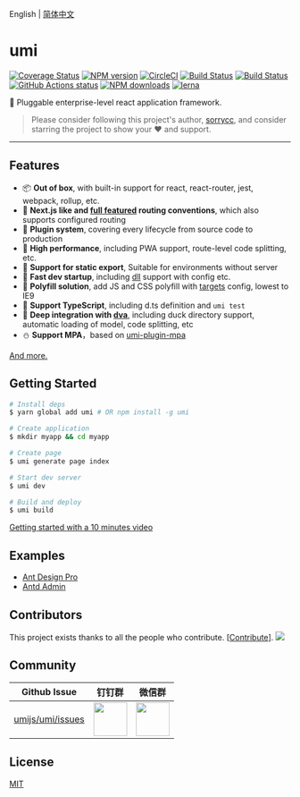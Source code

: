 English | [简体中文](./README_zh-CN.md)

# umi

[![Coverage Status](https://coveralls.io/repos/github/umijs/umi/badge.svg?branch=master)](https://coveralls.io/github/umijs/umi?branch=master) [![NPM version](https://img.shields.io/npm/v/umi.svg?style=flat)](https://npmjs.org/package/umi) [![CircleCI](https://circleci.com/gh/umijs/umi/tree/master.svg?style=svg)](https://circleci.com/gh/umijs/umi/tree/master) [![Build Status](https://chenshuai2144.visualstudio.com/umi/_apis/build/status/umijs.umi?branchName=master)](https://chenshuai2144.visualstudio.com/umi/_build/latest?definitionId=1&branchName=master) [![Build Status](https://img.shields.io/travis/umijs/umi.svg?style=flat)](https://travis-ci.org/umijs/umi) [![GitHub Actions status](https://github.com/umijs/umi/workflows/Node%20CI/badge.svg)](https://github.com/umijs/umi) [![NPM downloads](http://img.shields.io/npm/dm/umi.svg?style=flat)](https://npmjs.org/package/umi) [![lerna](https://img.shields.io/badge/maintained%20with-lerna-cc00ff.svg)](https://lernajs.io/)

🌋 Pluggable enterprise-level react application framework.

> Please consider following this project's author, [sorrycc](https://github.com/sorrycc), and consider starring the project to show your ❤️ and support.

---

## Features

- 📦 **Out of box**, with built-in support for react, react-router, jest, webpack, rollup, etc.
- 🏈 **Next.js like and [full featured](https://umijs.org/guide/router.html) routing conventions**, which also supports configured routing
- 🎉 **Plugin system**, covering every lifecycle from source code to production
- 🚀 **High performance**, including PWA support, route-level code splitting, etc.
- 💈 **Support for static export**, Suitable for environments without server
- 🚄 **Fast dev startup**, including [dll](https://umijs.org/plugin/umi-plugin-react.html#dll) support with config etc.
- 🐠 **Polyfill solution**, add JS and CSS polyfill with [targets](https://umijs.org/config/#targets) config, lowest to IE9
- 🍁 **Support TypeScript**, including d.ts definition and `umi test`
- 🌴 **Deep integration with [dva](https://dvajs.com/)**, including duck directory support, automatic loading of model, code splitting, etc
- ⛄️ **Support MPA**，based on [umi-plugin-mpa](https://github.com/umijs/umi-plugin-mpa)

[And more.](https://www.npmjs.com/search?q=umi-plugin)

## Getting Started

```bash
# Install deps
$ yarn global add umi # OR npm install -g umi

# Create application
$ mkdir myapp && cd myapp

# Create page
$ umi generate page index

# Start dev server
$ umi dev

# Build and deploy
$ umi build
```

[Getting started with a 10 minutes video](https://youtu.be/vkAUGUlYm24)

## Examples

- [Ant Design Pro](https://github.com/ant-design/ant-design-pro)
- [Antd Admin](https://github.com/zuiidea/antd-admin)

## Contributors

This project exists thanks to all the people who contribute. [[Contribute](CONTRIBUTING.md)]. <a href="https://github.com/umijs/umi/graphs/contributors"><img src="https://opencollective.com/umi/contributors.svg?width=890&button=false" /></a>

## Community

| Github Issue                                            | 钉钉群                                                                                                                         | 微信群                                                                                      |
| ------------------------------------------------------- | ------------------------------------------------------------------------------------------------------------------------------ | ------------------------------------------------------------------------------------------- |
| [umijs/umi/issues](https://github.com/umijs/umi/issues) | <img src="https://img.alicdn.com/tfs/TB1KxCae9f2gK0jSZFPXXXsopXa-1125-1485.jpg" width="60" /> | <img src="https://img.alicdn.com/tfs/TB1pd1ce8r0gK0jSZFnXXbRRXXa-430-430.jpg" width="60" /> |

## License

[MIT](https://github.com/umijs/umi/blob/master/LICENSE)
